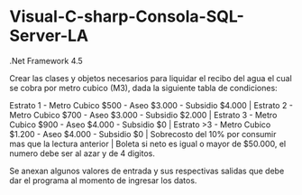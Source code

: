 # Visual-C-sharp-Consola-SQL-Server-LA
.Net Framework 4.5

Crear las clases y objetos necesarios para liquidar el recibo del agua el cual se cobra por metro cubico (M3), dada la siguiente tabla de condiciones:

Estrato 1 - Metro Cubico  $500 - Aseo $3.000 - Subsidio $4.000 | Estrato 2 - Metro Cubico $700 - Aseo $3.000 - Subsidio $2.000 | Estrato 3 - Metro Cubico $900 - Aseo $4.000 - Subsidio $0 | Estrato >3 - Metro Cubico $1.200 - Aseo $4.000 - Subsidio $0 | Sobrecosto del 10% por consumir mas que la lectura anterior | Boleta si neto es igual o mayor de $50.000, el numero debe ser al azar y de 4 digitos.

Se anexan algunos valores de entrada y sus respectivas salidas que debe dar el programa al momento de ingresar los datos.



